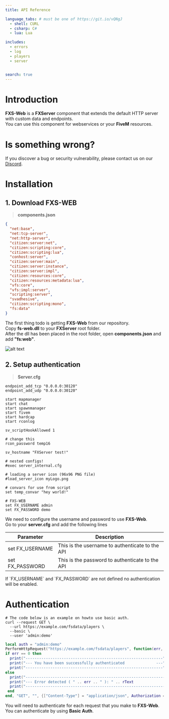 ```yaml
---
title: API Reference

language_tabs: # must be one of https://git.io/vQNgJ
  - shell: CURL
  - csharp: C#
  - lua: Lua

includes:
  - errors
  - log
  - players
  - server


search: true
---
```


# Introduction
**FXS-Web** is a **FXServer** component that extends the default HTTP server with custom data and endpoints.    
You can use this component for webservices or your **FiveM** resources.


# Is something wrong?

If you discover a bug or security vulnerability, please contact us on our [Discord](https://discord.gg/eNJraMf).


# Installation

## 1. Download FXS-WEB
>**components.json**

```json
{
  "net:base",
  "net:tcp-server",
  "net:http-server",
  "citizen:server:net",
  "citizen:scripting:core",
  "citizen:scripting:lua",
  "conhost:server",
  "citizen:server:main",
  "citizen:server:instance",
  "citizen:server:impl",
  "citizen:resources:core",
  "citizen:resources:metadata:lua",
  "vfs:core",
  "vfs:impl:server",
  "scripting:server",
  "svadhesive",
  "citizen:scripting:mono",
  "fs:data"
}
```

The first thing todo is getting **FXS-Web** from our repository.    
Copy **fs-web.dll** to your **FXServer** root folder.    
After the dll has been placed in the root folder, open **components.json** and add **"fs:web"**.


![alt text](fxfolder.png "FXServer directory")

## 2. Setup authentication
>**Server.cfg**

```
endpoint_add_tcp "0.0.0.0:30120"
endpoint_add_udp "0.0.0.0:30120"

start mapmanager
start chat
start spawnmanager
start fivem
start hardcap
start rconlog

sv_scriptHookAllowed 1

# change this
rcon_password temp16

sv_hostname "FXServer test!"

# nested configs!
#exec server_internal.cfg

# loading a server icon (96x96 PNG file)
#load_server_icon myLogo.png

# convars for use from script
set temp_convar "hey world!"

# FXS-WEB
set FX_USERNAME admin
set FX_PASSWORD demo
```

We need to configure the username and password to use **FXS-Web**.    
Go to your **server.cfg** and add the following lines

|Parameter|Description|
|---|---|
|set FX_USERNAME|This is the username to authenticate to the API|
|set FX_PASSWORD|This is the password to authenticate to the API|

<aside class="warning"> If `FX_USERNAME` and `FX_PASSWORD` are not defined no authentication will be enabled.</aside>

# Authentication
```shell
# The code below is an example on howto use basic auth.
curl --request GET \
  --url https://example.com/fsdata/players \
  --basic \
  --user 'admin:demo'
```

```lua
local auth = "admin:demo"
PerformHttpRequest("https://example.com/fsdata/players", function(err, rText, headers)
if err == 0 then
  print("-------------------------------------------------------------")
  print("--- You have been successfully authenticated              ---")
  print("-------------------------------------------------------------")
else
  print("--------------------------------------------------------------")
  print("--- Error detected ( " .. err .. " ): " .. rText               )
  print("--------------------------------------------------------------")
 end
end, "GET", "", {["Content-Type"] = "application/json", Authorization = "Basic " .. auth})

```

You will need to authenticate for each request that you make to **FXS-Web**.    
You can authenticate by using **Basic Auth**.
